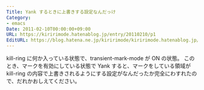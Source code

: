 ```yaml
---
Title: Yank するときに上書きする設定なんだっけ
Category:
- emacs
Date: 2011-02-10T00:00:00+09:00
URL: https://kiririmode.hatenablog.jp/entry/20110210/p1
EditURL: https://blog.hatena.ne.jp/kiririmode/kiririmode.hatenablog.jp/atom/entry/8454420450078211205
---
```



kill-ring に何か入っている状態で、transient-mark-mode が ON の状態。
このとき、マークを有効にしている状態で Yank すると、マークをしている領域が kill-ring の内容で上書きされるようにする設定がなんだったか完全にわすれたので、だれかおしえてください。
